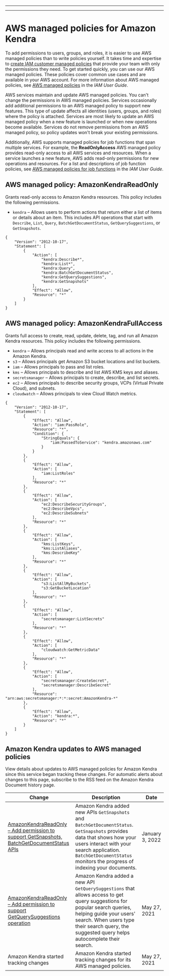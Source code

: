 --------

--------

# AWS managed policies for Amazon Kendra<a name="security-iam-awsmanpol"></a>







To add permissions to users, groups, and roles, it is easier to use AWS managed policies than to write policies yourself\. It takes time and expertise to [create IAM customer managed policies](https://docs.aws.amazon.com/IAM/latest/UserGuide/access_policies_create-console.html) that provide your team with only the permissions they need\. To get started quickly, you can use our AWS managed policies\. These policies cover common use cases and are available in your AWS account\. For more information about AWS managed policies, see [AWS managed policies](https://docs.aws.amazon.com/IAM/latest/UserGuide/access_policies_managed-vs-inline.html#aws-managed-policies) in the *IAM User Guide*\.

AWS services maintain and update AWS managed policies\. You can't change the permissions in AWS managed policies\. Services occasionally add additional permissions to an AWS managed policy to support new features\. This type of update affects all identities \(users, groups, and roles\) where the policy is attached\. Services are most likely to update an AWS managed policy when a new feature is launched or when new operations become available\. Services do not remove permissions from an AWS managed policy, so policy updates won't break your existing permissions\.

Additionally, AWS supports managed policies for job functions that span multiple services\. For example, the **ReadOnlyAccess** AWS managed policy provides read\-only access to all AWS services and resources\. When a service launches a new feature, AWS adds read\-only permissions for new operations and resources\. For a list and descriptions of job function policies, see [AWS managed policies for job functions](https://docs.aws.amazon.com/IAM/latest/UserGuide/access_policies_job-functions.html) in the *IAM User Guide*\.









## AWS managed policy: AmazonKendraReadOnly<a name="security-iam-awsmanpol-AmazonKendraReadOnly"></a>

Grants read\-only access to Amazon Kendra resources\. This policy includes the following permissions\.
+ `kendra` – Allows users to perform actions that return either a list of items or details about an item\. This includes API operations that start with `Describe`, `List`, `Query`, `BatchGetDocumentStatus`, `GetQuerySuggestions`, or `GetSnapshots`\.

```
{
    "Version": "2012-10-17",
    "Statement": [
        {
            "Action": [
                "kendra:Describe*",
                "kendra:List*",
                "kendra:Query",
                "kendra:BatchGetDocumentStatus",
                "kendra:GetQuerySuggestions",
                "kendra:GetSnapshots"
            ],
            "Effect": "Allow",
            "Resource": "*"
        }
    ]
}
```

## AWS managed policy: AmazonKendraFullAccess<a name="security-iam-awsmanpol-AmazonKendraFullAccess"></a>

Grants full access to create, read, update, delete, tag, and run all Amazon Kendra resources\. This policy includes the following permissions\.
+ `kendra` – Allows principals read and write access to all actions in the Amazon Kendra\.
+ `s3` – Allows principals get Amazon S3 bucket locations and list buckets\.
+ `iam` – Allows principals to pass and list roles\.
+ `kms` – Allows principals to describe and list AWS KMS keys and aliases\.
+ `secretsmanager` – Allows principals to create, describe, and list secrets\.
+ `ec2` – Allows principals to describe security groups, VCPs \(Virtual Private Cloud\), and subnets\.
+ `cloudwatch` – Allows principals to view Cloud Watch metrics\.

```
{
    "Version": "2012-10-17",
    "Statement": [
        {
            "Effect": "Allow",
            "Action": "iam:PassRole",
            "Resource": "*",
            "Condition": {
                "StringEquals": {
                    "iam:PassedToService": "kendra.amazonaws.com"
                }
            }
        },
        {
            "Effect": "Allow",
            "Action": [
                "iam:ListRoles"
            ],
            "Resource": "*"
        },
        {
            "Effect": "Allow",
            "Action": [
                "ec2:DescribeSecurityGroups",
                "ec2:DescribeVpcs",
                "ec2:DescribeSubnets"
            ],
            "Resource": "*"
        },
        {
            "Effect": "Allow",
            "Action": [
                "kms:ListKeys",
                "kms:ListAliases",
                "kms:DescribeKey"
            ],
            "Resource": "*"
        },
        {
            "Effect": "Allow",
            "Action": [
                "s3:ListAllMyBuckets",
                "s3:GetBucketLocation"
            ],
            "Resource": "*"
        },
        {
            "Effect": "Allow",
            "Action": [
                "secretsmanager:ListSecrets"
            ],
            "Resource": "*"
        },
        {
            "Effect": "Allow",
            "Action": [
                "cloudwatch:GetMetricData"
            ],
            "Resource": "*"
        },
        {
            "Effect": "Allow",
            "Action": [
                "secretsmanager:CreateSecret",
                "secretsmanager:DescribeSecret"
            ],
            "Resource": "arn:aws:secretsmanager:*:*:secret:AmazonKendra-*"
        },
        {
            "Effect": "Allow",
            "Action": "kendra:*",
            "Resource": "*"
        }
    ]
}
```





## Amazon Kendra updates to AWS managed policies<a name="security-iam-awsmanpol-updates"></a>



View details about updates to AWS managed policies for Amazon Kendra since this service began tracking these changes\. For automatic alerts about changes to this page, subscribe to the RSS feed on the Amazon Kendra Document history page\.




| Change | Description | Date | 
| --- | --- | --- | 
|  [AmazonKendraReadOnly – Add permission to support GetSnapshots, BatchGetDocumentStatus APIs](https://docs.aws.amazon.com/kendra/latest/dg/security-iam-awsmanpol.html#security-iam-awsmanpol-AmazonKendraReadOnly)  |  Amazon Kendra added new APIs `GetSnapshots` and `BatchGetDocumentStatus`\. `GetSnapshots` provides data that shows how your users interact with your search application\. `BatchGetDocumentStatus` monitors the progress of indexing your documents\.  | January 3, 2022 | 
|  [AmazonKendraReadOnly – Add permission to support GetQuerySuggestions operation](https://docs.aws.amazon.com/kendra/latest/dg/security-iam-awsmanpol.html#security-iam-awsmanpol-AmazonKendraReadOnly)  |  Amazon Kendra added a new API `GetQuerySuggestions` that allows access to get query suggestions for popular search queries, helping guide your users' search\. When users type their search query, the suggested query helps autocomplete their search\.  | May 27, 2021 | 
|  Amazon Kendra started tracking changes  |  Amazon Kendra started tracking changes for its AWS managed policies\.  | May 27, 2021 | 
